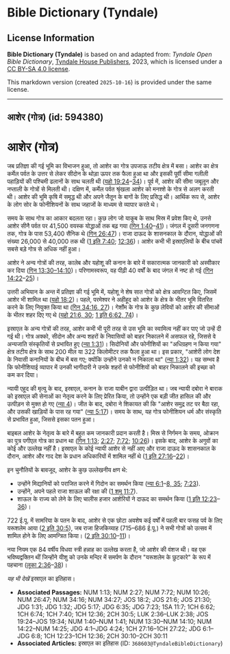# Bible Dictionary (Tyndale)

## License Information

**Bible Dictionary (Tyndale)** is based on and adapted from: _Tyndale Open Bible Dictionary_, [Tyndale House Publishers](https://tyndaleopenresources.com/), 2023, which is licensed under a [CC BY-SA 4.0 license](https://creativecommons.org/licenses/by-sa/4.0/legalcode.en).

This markdown version (created `2025-10-16`) is provided under the same license.



--------------------------------

## आशेर (गोत्र) (id: 594380)

आशेर (गोत्र)
============

जब प्रतिज्ञा की गई भूमि का विभाजन हुआ, तो आशेर का गोत्र उपजाऊ तटीय क्षेत्र में बसा। आशेर का क्षेत्र कर्मेल पर्वत के उत्तर से लेकर सीदोन के थोड़ा ऊपर तक फैला हुआ था और इसकी पूर्वी सीमा गलीली पहाड़ियों की पश्चिमी ढलानों के साथ चलती थी ([यहो 19:24](https://ref.ly/Josh19:24-Josh19:34)–[34](https://ref.ly/Josh19:24-Josh19:34))। पूर्व में, आशेर की सीमा जबूलून और नप्ताली के गोत्रों से मिलती थी। दक्षिण में, कर्मेल पर्वत श्रृंखला आशेर को मनश्शे के गोत्र से अलग करती थी। आशेर की भूमि कृषि में समृद्ध थी और अपने जैतून के बागों के लिए प्रसिद्ध थी। आर्थिक रूप से, आशेर के लोग सोर के फोनीशियनों के साथ जहाजों के माध्यम से व्यापार करते थे।

समय के साथ गोत्र का आकार बदलता रहा। कुछ लोग जो याकूब के साथ मिस्र में प्रवेश किए थे, उनसे आशेर सीनै पर्वत पर 41,500 वयस्क योद्धाओं तक बढ़ गया ([गिन 1:40](https://ref.ly/Num1:40-Num1:41)–[41](https://ref.ly/Num1:40-Num1:41))। जंगल में दूसरी जनगणना तक, गोत्र के पास 53,400 सैनिक थे ([गिन 26:47](https://ref.ly/Num26:47))। राजा दाऊद के शासनकाल के दौरान, योद्धाओं की संख्या 26,000 से 40,000 तक थी ([1 इति 7:40](https://ref.ly/1Chr7:40); [12:36](https://ref.ly/1Chr12:36))। आशेर कभी भी इस्राएलियों के बीच पांचवें सबसे बड़े गोत्र से अधिक नहीं हुआ।

आशेर ने अन्य गोत्रों की तरह, कालेब और यहोशू की कनान के बारे में सकारात्मक जानकारी को अस्वीकार कर दिया ([गिन 13:30–14:10](https://ref.ly/Num13:30-Num14:10))। परिणामस्वरूप, वह पीढ़ी 40 वर्षों के बाद जंगल में नष्ट हो गई ([गिन 14:22](https://ref.ly/Num14:22-Num14:25)–[25](https://ref.ly/Num14:22-Num14:25))।

उत्तरी अभियान के अन्त में प्रतिज्ञा की गई भूमि में, यहोशू ने शेष सात गोत्रों को क्षेत्र आवन्टित किए, जिसमें आशेर भी शामिल था ([यहो 18:2](https://ref.ly/Josh18:2))। पहले, परमेश्वर ने अहीहूद को आशेर के क्षेत्र के भीतर भूमि वितरित करने के लिए नियुक्त किया था ([गिन 34:16, 27](https://ref.ly/Num34:16,Num34:27))। गेर्शोम के गोत्र के कुछ लेवियों को आशेर की सीमाओं के भीतर शहर दिए गए थे ([यहो 21:6, 30](https://ref.ly/Josh21:6,Josh21:30); [1 इति 6:62, 74](https://ref.ly/1Chr6:62,1Chr6:74))।

इस्राएल के अन्य गोत्रों की तरह, आशेर कभी भी पूरी तरह से उस भूमि का स्वामित्व नहीं कर पाए जो उन्हें दी गई थी। गोत्र अक्को, सीदोन और अन्य शहरों के निवासियों को बाहर निकालने में असफल रहे, जिससे वे अन्यजाति संस्कृतियों से प्रभावित हुए ([न्या 1:31](https://ref.ly/Judg1:31))। सिदोनियों और फोनीशियों का "अधिग्रहण न किया गया" क्षेत्र तटीय क्षेत्र के साथ 200 मील या 322 किलोमीटर तक फैला हुआ था। इस प्रकार, "आशेरी लोग देश के निवासी कनानियों के बीच में बस गए; क्योंकि उन्होंने उनको न निकाला था" ([न्या 1:32](https://ref.ly/Judg1:32))। यह सम्भव है कि फोनीशियाई व्यापार में उनकी भागीदारी ने उनके शहरों से फोनीशियों को बाहर निकालने की इच्छा को कम कर दिया।

न्यायी एहूद की मृत्यु के बाद, इस्राएल, कनान के राजा याबीन द्वारा उत्पीड़ित था। जब न्यायी दबोरा ने बाराक को इस्राएल की सेनाओं का नेतृत्व करने के लिए प्रेरित किया, तो उन्होंने एक बड़ी जीत हासिल की और उत्पीड़न से मुक्त हो गए ([न्या 4](https://ref.ly/Judg4:1-Judg4:24))। जीत के बाद, दबोरा ने शिकायत की कि "आशेर समुद्र तट पर बैठा रहा, और उसकी खाड़ियों के पास रह गया" ([न्या 5:17](https://ref.ly/Judg5:17))। समय के साथ, यह गोत्र फोनीशियन धर्म और संस्कृति से प्रभावित हुआ, जिससे इसका पतन हुआ।

बाइबल आशेर के नेतृत्व के बारे में बहुत कम जानकारी प्रदान करती है। मिस्र से निर्गमन के समय, ओक्रान का पुत्र पगीएल गोत्र का प्रधान था ([गिन 1:13](https://ref.ly/Num1:13); [2:27](https://ref.ly/Num2:27); [7:72](https://ref.ly/Num7:72); [10:26](https://ref.ly/Num10:26))। इसके बाद, आशेर के अगुवों का कोई और उल्लेख नहीं है। इस्राएल के कोई न्यायी आशेर से नहीं आए और राजा दाऊद के शासनकाल के दौरान, आशेर और गाद देश के प्रधान अधिकारियों में शामिल नहीं थे ([1 इति 27:16](https://ref.ly/1Chr27:16-1Chr27:22)–[22](https://ref.ly/1Chr27:16-1Chr27:22))।

इन चुनौतियों के बावजूद, आशेर के कुछ उल्लेखनीय क्षण थे:

* उन्होंने मिद्यानियों को पराजित करने में गिदोन का समर्थन किया ([न्या 6:1](https://ref.ly/Judg6:1-Judg6:8,Judg6:35)–[8, 35](https://ref.ly/Judg6:1-Judg6:8,Judg6:35); [7:23](https://ref.ly/Judg7:23)).
* उन्होंने, अपने पहले राजा शाऊल की रक्षा की ([1 शमू 11:7](https://ref.ly/1Sam11:7)).
* शाऊल के राज्य को लेने के लिए चालीस हजार आशेरियों ने दाऊद का समर्थन किया ([1 इति 12:23](https://ref.ly/1Chr12:23-1Chr12:36)–[36](https://ref.ly/1Chr12:23-1Chr12:36))।

722 ई.पू. में सामरिया के पतन के बाद, आशेर से एक छोटा अवशेष कई वर्षों में पहली बार फसह पर्व के लिए यरूशलेम आया ([2 इति 30:5](https://ref.ly/2Chr30:5)), जब राजा हिजकिय्याह (715–686 ई.पू.) ने सभी गोत्रों को उत्सव में शामिल होने के लिए आमन्त्रित किया। ([2 इति 30:10](https://ref.ly/2Chr30:10-2Chr30:11)–[11](https://ref.ly/2Chr30:10-2Chr30:11))।

नया नियम एक 84 वर्षीय विधवा स्त्री हन्नाह का उल्लेख करता है, जो आशेर की वंशज थी। वह एक भविष्यद्वक्तिन थीं जिन्होंने यीशु को उनके मन्दिर में समर्पण के दौरान "यरूशलेम के छुटकारे" के रूप में पहचाना ([लूका 2:36](https://ref.ly/Luke2:36-Luke2:38)–[38](https://ref.ly/Luke2:36-Luke2:38))।

*यह भी देखें*  इस्राएल का इतिहास।

* **Associated Passages:** NUM 1:13; NUM 2:27; NUM 7:72; NUM 10:26; NUM 26:47; NUM 34:16; NUM 34:27; JOS 18:2; JOS 21:6; JOS 21:30; JDG 1:31; JDG 1:32; JDG 5:17; JDG 6:35; JDG 7:23; 1SA 11:7; 1CH 6:62; 1CH 6:74; 1CH 7:40; 1CH 12:36; 2CH 30:5; LUK 2:36–LUK 2:38; JOS 19:24–JOS 19:34; NUM 1:40–NUM 1:41; NUM 13:30–NUM 14:10; NUM 14:22–NUM 14:25; JDG 4:1–JDG 4:24; 1CH 27:16–1CH 27:22; JDG 6:1–JDG 6:8; 1CH 12:23–1CH 12:36; 2CH 30:10–2CH 30:11
* **Associated Articles:** इस्राएल का इतिहास  (ID: `368603@TyndaleBibleDictionary`)

